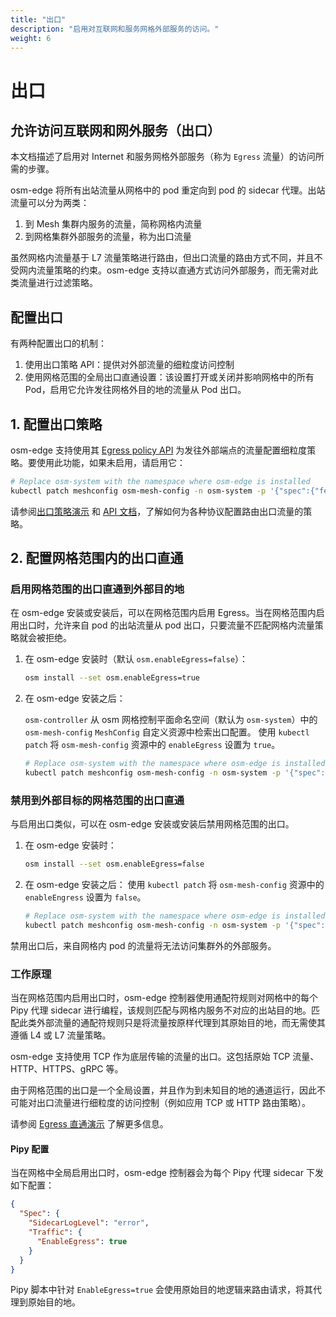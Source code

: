 ```yaml
---
title: "出口"
description: "启用对互联网和服务网格外部服务的访问。"
weight: 6
---
```


# 出口

## 允许访问互联网和网外服务（出口）

本文档描述了启用对 Internet 和服务网格外部服务（称为 `Egress` 流量）的访问所需的步骤。

osm-edge 将所有出站流量从网格中的 pod 重定向到 pod 的 sidecar 代理。出站流量可以分为两类：

1. 到 Mesh 集群内服务的流量，简称网格内流量
2. 到网格集群外部服务的流量，称为出口流量

虽然网格内流量基于 L7 流量策略进行路由，但出口流量的路由方式不同，并且不受网内流量策略的约束。osm-edge 支持以直通方式访问外部服务，而无需对此类流量进行过滤策略。

## 配置出口

有两种配置出口的机制：

1. 使用出口策略 API：提供对外部流量的细粒度访问控制
2. 使用网格范围的全局出口直通设置：该设置打开或关闭并影响网格中的所有 Pod，启用它允许发往网格外目的地的流量从 Pod 出口。

## 1. 配置出口策略

osm-edge 支持使用其 [Egress policy API][1] 为发往外部端点的流量配置细粒度策略。要使用此功能，如果未启用，请启用它：

```bash
# Replace osm-system with the namespace where osm-edge is installed
kubectl patch meshconfig osm-mesh-config -n osm-system -p '{"spec":{"featureFlags":{"enableEgressPolicy":true}}}'  --type=merge
```

请参阅[出口策略演示](/docs/demos/egress_policy) 和 [API 文档][1]，了解如何为各种协议配置路由出口流量的策略。

## 2. 配置网格范围内的出口直通

### 启用网格范围的出口直通到外部目的地

在 osm-edge 安装或安装后，可以在网格范围内启用 Egress。当在网格范围内启用出口时，允许来自 pod 的出站流量从 pod 出口，只要流量不匹配网格内流量策略就会被拒绝。

1. 在 osm-edge 安装时（默认 `osm.enableEgress=false`）：

   ```bash
   osm install --set osm.enableEgress=true
   ```

2. 在 osm-edge 安装之后：

    `osm-controller` 从 osm 网格控制平面命名空间（默认为 `osm-system`）中的 `osm-mesh-config` `MeshConfig` 自定义资源中检索出口配置。 使用 `kubectl patch` 将 `osm-mesh-config` 资源中的 `enableEgress` 设置为 `true`。

   ```bash
   # Replace osm-system with the namespace where osm-edge is installed
   kubectl patch meshconfig osm-mesh-config -n osm-system -p '{"spec":{"traffic":{"enableEgress":true}}}' --type=merge
   ```

### 禁用到外部目标的网格范围的出口直通

与启用出口类似，可以在 osm-edge 安装或安装后禁用网格范围的出口。

1. 在 osm-edge 安装时：

   ```bash
   osm install --set osm.enableEgress=false
   ```

2. 在 osm-edge 安装之后：
   使用 `kubectl patch` 将 `osm-mesh-config` 资源中的 `enableEngress` 设置为 `false`。
   
   ```bash
   # Replace osm-system with the namespace where osm-edge is installed
   kubectl patch meshconfig osm-mesh-config -n osm-system -p '{"spec":{"traffic":{"enableEgress":false}}}'  --type=merge
   ```

禁用出口后，来自网格内 pod 的流量将无法访问集群外的外部服务。

### 工作原理

当在网格范围内启用出口时，osm-edge 控制器使用通配符规则对网格中的每个 Pipy 代理 sidecar 进行编程，该规则匹配与网格内服务不对应的出站目的地。匹配此类外部流量的通配符规则只是将流量按原样代理到其原始目的地，而无需使其遵循 L4 或 L7 流量策略。

osm-edge 支持使用 TCP 作为底层传输的流量的出口。这包括原始 TCP 流量、HTTP、HTTPS、gRPC 等。

由于网格范围的出口是一个全局设置，并且作为到未知目的地的通道运行，因此不可能对出口流量进行细粒度的访问控制（例如应用 TCP 或 HTTP 路由策略）。

请参阅 [Egress 直通演示](/docs/demos/egress_passthrough) 了解更多信息。

#### Pipy 配置

当在网格中全局启用出口时，osm-edge 控制器会为每个 Pipy 代理 sidecar 下发如下配置：

```json
{
  "Spec": {
    "SidecarLogLevel": "error",
    "Traffic": {
      "EnableEgress": true
    }
  }
}
```

Pipy 脚本中针对 `EnableEgress=true` 会使用原始目的地逻辑来路由请求，将其代理到原始目的地。

[1]: /docs/api_reference/policy/v1alpha1/#policy.openservicemesh.io/v1alpha1.EgressSpec
